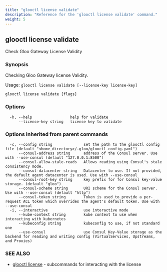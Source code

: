 ```yaml
---
title: "glooctl license validate"
description: "Reference for the 'glooctl license validate' command."
weight: 5
---
```

## glooctl license validate

Check Gloo Gateway License Validity

### Synopsis

Checking Gloo Gateway license Validity.

Usage: `glooctl license validate [--license-key license-key]`

```
glooctl license validate [flags]
```

### Options

```
  -h, --help                 help for validate
      --license-key string   license key to validate
```

### Options inherited from parent commands

```
  -c, --config string              set the path to the glooctl config file (default "<home_directory>/.gloo/glooctl-config.yaml")
      --consul-address string      address of the Consul server. Use with --use-consul (default "127.0.0.1:8500")
      --consul-allow-stale-reads   Allows reading using Consul's stale consistency mode.
      --consul-datacenter string   Datacenter to use. If not provided, the default agent datacenter is used. Use with --use-consul
      --consul-root-key string     key prefix for for Consul key-value storage. (default "gloo")
      --consul-scheme string       URI scheme for the Consul server. Use with --use-consul (default "http")
      --consul-token string        Token is used to provide a per-request ACL token which overrides the agent's default token. Use with --use-consul
  -i, --interactive                use interactive mode
      --kube-context string        kube context to use when interacting with kubernetes
      --kubeconfig string          kubeconfig to use, if not standard one
      --use-consul                 use Consul Key-Value storage as the backend for reading and writing config (VirtualServices, Upstreams, and Proxies)
```

### SEE ALSO

* [glooctl license](../glooctl_license)	 - subcommands for interacting with the license

